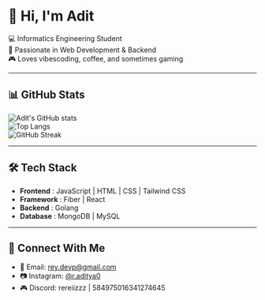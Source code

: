 # 👋 Hi, I'm Adit  

💻 Informatics Engineering Student  
🚀 Passionate in Web Development & Backend  
🎮 Loves vibescoding, coffee, and sometimes gaming  

---

## 📊 GitHub Stats  

![Adit's GitHub stats](https://github-readme-stats.vercel.app/api?username=USERNAMEKAMU&show_icons=true&theme=tokyonight)  
![Top Langs](https://github-readme-stats.vercel.app/api/top-langs/?username=USERNAMEKAMU&layout=compact&theme=tokyonight)  
![GitHub Streak](https://github-readme-streak-stats.herokuapp.com/?user=USERNAMEKAMU&theme=tokyonight)  

---

## 🛠️ Tech Stack  

- **Frontend** : JavaScript | HTML | CSS | Tailwind CSS  
- **Framework** : Fiber | React 
- **Backend** : Golang  
- **Database** : MongoDB | MySQL  

---

## 🤝 Connect With Me  

- 📧 Email: [rey.devp@gmail.com](mailto:rey.devp@gmail.com)  
- 📷 Instagram: [@r.aditya0](https://www.instagram.com/r.aditya0?igsh=MTNhYW1pcWgzeXJ4ZQ==)  
- 🎮 Discord: rereiizzz | 584975016341274645  

